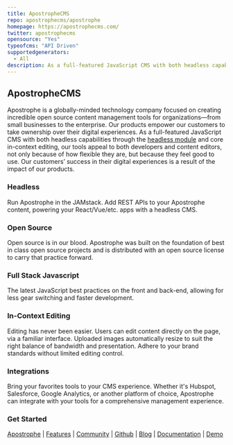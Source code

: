 ```yaml
---
title: ApostropheCMS
repo: apostrophecms/apostrophe
homepage: https://apostrophecms.com/
twitter: apostrophecms
opensource: "Yes"
typeofcms: "API Driven"
supportedgenerators:
  - All
description: As a full-featured JavaScript CMS with both headless capabilities and in-context editing, our tools appeal to both developers and content editors, not only because of how flexible they are, but because they feel good to use.
---
```


## ApostropheCMS
Apostrophe is a globally-minded technology company focused on creating incredible open source content management tools for organizations—from small businesses to the enterprise. Our products empower our customers to take ownership over their digital experiences. As a full-featured JavaScript CMS with both headless capabilities through the [headless module](https://github.com/apostrophecms/apostrophe-headless) and core in-context editing, our tools appeal to both developers and content editors, not only because of how flexible they are, but because they feel good to use. Our customers’ success in their digital experiences is a result of the impact of our products.

### Headless
Run Apostrophe in the JAMstack. Add REST APIs to your Apostrophe content, powering your React/Vue/etc. apps with a headless CMS.

### Open Source
Open source is in our blood. Apostrophe was built on the foundation of best in class open source projects and is distributed with an open source license to carry that practice forward.

### Full Stack Javascript
The latest JavaScript best practices on the front and back-end, allowing for less gear switching and faster development.

### In-Context Editing
Editing has never been easier. Users can edit content directly on the page, via a familiar interface. Uploaded images automatically resize to suit the right balance of bandwidth and presentation. Adhere to your brand standards without limited editing control.

### Integrations
Bring your favorites tools to your CMS experience. Whether it's Hubspot, Salesforce, Google Analytics, or another platform of choice, Apostrophe can integrate with your tools for a comprehensive management experience.

### Get Started
[Apostrophe](https://apostrophecms.com/) | [Features](https://apostrophecms.com/features) | [Community](https://apostrophecms.com/get-involved) | [Github](https://github.com/apostrophecms/apostrophe) | [Blog](https://apostrophecms.com/blog) | [Documentation](https://docs.apostrophecms.org/) | [Demo](https://demo.apostrophecms.org/)